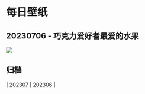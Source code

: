 # 每日壁纸

## 20230706 - 巧克力爱好者最爱的水果

![](https://www.bing.com//th?id=OHR.CocoaPods_ZH-CN6192387360_UHD.jpg)

## 归档

| [202307](/202307/README.MD)
| [202306](/202306/README.MD)
|